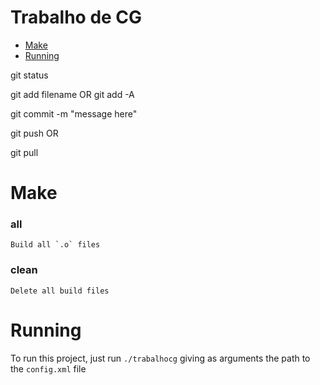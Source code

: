 # Trabalho de CG
- [Make](#make)
- [Running](#running)

git status

git add filename OR git add -A

git commit -m "message here"

git push OR

git pull

# Make

### all
    Build all `.o` files
  
### clean
    Delete all build files

# Running
To run this project, just run `./trabalhocg` giving as arguments the path to the `config.xml` file
